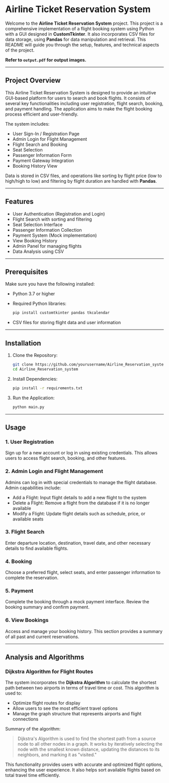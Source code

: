 # Airline Ticket Reservation System

Welcome to the **Airline Ticket Reservation System** project. This project is a comprehensive implementation of a flight booking system using Python with a GUI designed in **CustomTkinter**. It also incorporates CSV files for data storage, using **Pandas** for data manipulation and retrieval. This README will guide you through the setup, features, and technical aspects of the project.

**Refer to `output.pdf` for output images.**

---


## Project Overview

This Airline Ticket Reservation System is designed to provide an intuitive GUI-based platform for users to search and book flights. It consists of several key functionalities including user registration, flight search, booking, and payment handling. The application aims to make the flight booking process efficient and user-friendly.

The system includes:

* User Sign-In / Registration Page
* Admin Login for Flight Management
* Flight Search and Booking
* Seat Selection
* Passenger Information Form
* Payment Gateway Integration
* Booking History View

Data is stored in CSV files, and operations like sorting by flight price (low to high/high to low) and filtering by flight duration are handled with **Pandas**.

---

## Features

* User Authentication (Registration and Login)
* Flight Search with sorting and filtering
* Seat Selection Interface
* Passenger Information Collection
* Payment System (Mock implementation)
* View Booking History
* Admin Panel for managing flights
* Data Analysis using CSV

---

## Prerequisites

Make sure you have the following installed:

* Python 3.7 or higher

* Required Python libraries:

  ```bash
  pip install customtkinter pandas tkcalendar
  ```

* CSV files for storing flight data and user information

---

## Installation

1. Clone the Repository:

   ```bash
   git clone https://github.com/yourusername/Airline_Reservation_system.git
   cd Airline_Reservation_system
   ```

2. Install Dependencies:

   ```bash
   pip install -r requirements.txt
   ```

3. Run the Application:

   ```bash
   python main.py
   ```

---

## Usage

### 1. User Registration

Sign up for a new account or log in using existing credentials. This allows users to access flight search, booking, and other features.

### 2. Admin Login and Flight Management

Admins can log in with special credentials to manage the flight database. Admin capabilities include:

* Add a Flight: Input flight details to add a new flight to the system
* Delete a Flight: Remove a flight from the database if it is no longer available
* Modify a Flight: Update flight details such as schedule, price, or available seats

### 3. Flight Search

Enter departure location, destination, travel date, and other necessary details to find available flights.

### 4. Booking

Choose a preferred flight, select seats, and enter passenger information to complete the reservation.

### 5. Payment

Complete the booking through a mock payment interface. Review the booking summary and confirm payment.

### 6. View Bookings

Access and manage your booking history. This section provides a summary of all past and current reservations.

---

## Analysis and Algorithms

### Dijkstra Algorithm for Flight Routes

The system incorporates the **Dijkstra Algorithm** to calculate the shortest path between two airports in terms of travel time or cost. This algorithm is used to:

* Optimize flight routes for display
* Allow users to see the most efficient travel options
* Manage the graph structure that represents airports and flight connections

Summary of the algorithm:

> Dijkstra's Algorithm is used to find the shortest path from a source node to all other nodes in a graph. It works by iteratively selecting the node with the smallest known distance, updating the distances to its neighbors, and marking it as "visited."

This functionality provides users with accurate and optimized flight options, enhancing the user experience. It also helps sort available flights based on total travel time efficiently.
